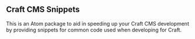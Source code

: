 ## Craft CMS Snippets

This is an Atom package to aid in speeding up your Craft CMS development by providing snippets for common code used when developing for Craft.
